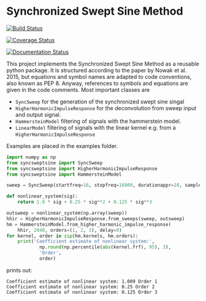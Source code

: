# Synchronized Swept Sine Method

[![Build Status](https://travis-ci.org/SiggiGue/syncsweptsine.svg?branch=master)](https://travis-ci.org/SiggiGue/syncsweptsine)

[![Coverage Status](https://coveralls.io/repos/github/SiggiGue/syncsweptsine/badge.svg)](https://coveralls.io/github/SiggiGue/syncsweptsine)

[![Documentation Status](https://readthedocs.org/projects/syncsweptsine/badge/?version=latest)](https://syncsweptsine.readthedocs.io/en/latest/?badge=latest)

This project implements the Synchronized Swept Sine Method as a reusable python package.
It is structured according to the paper by Nowak et al. 2015, but equations and symbol names are adapted to code conventions, also known as PEP 8.
Anyway, references to symbols and equations are given in the code comments. 
Most important classes are

- `SyncSweep` for the generation of the synchronized swept sine singal
- `HigherHarmonicImpulseResponse` for the deconvolution from sweep input and output signal.
- `HammersteinModel` filtering of signals with the hammerstein model.
- `LinearModel` filtering of signals with the linear kernel e.g.  from a `HigherHarmonicImpulseResponse`

Examples are placed in the examples folder.


```python
import numpy as np
from syncsweptsine import SyncSweep
from syncsweptsine import HigherHarmonicImpulseResponse
from syncsweptsine import HammersteinModel

sweep = SyncSweep(startfreq=16, stopfreq=16000, durationappr=10, samplerate=96000)

def nonlinear_system(sig):
    return 1.0 * sig + 0.25 * sig**2 + 0.125 * sig**3

outsweep = nonlinear_system(np.array(sweep))
hhir = HigherHarmonicImpulseResponse.from_sweeps(sweep, outsweep)
hm = HammersteinModel.from_higher_harmonic_impulse_response(
    hhir, 2048, orders=(1, 2, 3), delay=0)
for kernel, order in zip(hm.kernels, hm.orders):
    print('Coefficient estimate of nonlinear system:', 
            np.round(np.percentile(abs(kernel.frf), 95), 3), 
            'Order', 
            order)
```
prints out:

```
Coefficient estimate of nonlinear system: 1.009 Order 1
Coefficient estimate of nonlinear system: 0.25 Order 2
Coefficient estimate of nonlinear system: 0.125 Order 3
``` 
            
